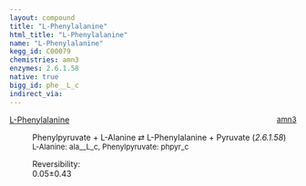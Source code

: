 ```yaml
---
layout: compound
title: "L-Phenylalanine"
html_title: "L-Phenylalanine"
name: "L-Phenylalanine"
kegg_id: C00079
chemistries: amn3
enzymes: 2.6.1.58
native: true
bigg_id: phe__L_c
indirect_via:
---
```

<dl><dt class="rs-product"><a class="link-dark" data-bs-html="true" data-bs-title="KEGG: C00079" data-bs-toggle="tooltip" href="{{ site.url }}{{ site.baseurl }}/compounds/C00079">L-Phenylalanine</a><span style="float: right; max-width: 40%"><a class="link-dark opacity-50" href="{{ site.url }}{{ site.baseurl }}/chemistries/amn3" style="font-size: small; word-wrap: anywhere;">amn3</a></span></dt><dd><p>Phenylpyruvate + L-Alanine ⇄ L-Phenylalanine + Pyruvate (<i>2.6.1.58</i>)<br/><span style="font-size: small;"><span data-bs-html="true" data-bs-title="KEGG: C00041" data-bs-toggle="tooltip">L-Alanine</span>: ala__L_c, <span data-bs-html="true" data-bs-title="KEGG: C00166" data-bs-toggle="tooltip">Phenylpyruvate</span>: phpyr_c</span><br/><div class="reversibility_info">Reversibility: <div class="progress"><div aria-valuemax="100" aria-valuemin="0" aria-valuenow="0" class="progress-bar bg-success" role="progressbar" style="width: 0%"></div></div><span>0.05±0.43</span><div class="progress"><div aria-valuemax="10" aria-valuemin="0" aria-valuenow="0.04715357839600173" class="progress-bar bg-danger" role="progressbar" style="width: 0.47%"></div><div aria-valuemax="10" aria-valuemin="0" aria-valuenow="0.04715357839600173" class="progress-bar bg-warning" role="progressbar" style="width: 4.32%"></div></div></div></p><dl></dl></dd></dl>